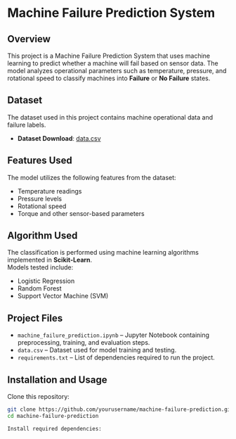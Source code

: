 # Machine Failure Prediction System

## Overview
This project is a Machine Failure Prediction System that uses machine learning to predict whether a machine will fail based on sensor data. The model analyzes operational parameters such as temperature, pressure, and rotational speed to classify machines into **Failure** or **No Failure** states.

## Dataset
The dataset used in this project contains machine operational data and failure labels.  

- **Dataset Download**: [data.csv](./data.csv) 

## Features Used
The model utilizes the following features from the dataset:
- Temperature readings  
- Pressure levels  
- Rotational speed  
- Torque and other sensor-based parameters  

## Algorithm Used
The classification is performed using machine learning algorithms implemented in **Scikit-Learn**.  
Models tested include:  
- Logistic Regression  
- Random Forest  
- Support Vector Machine (SVM)  

## Project Files
- `machine_failure_prediction.ipynb` – Jupyter Notebook containing preprocessing, training, and evaluation steps.  
- `data.csv` – Dataset used for model training and testing.  
- `requirements.txt` – List of dependencies required to run the project.  

## Installation and Usage
Clone this repository:
```bash
git clone https://github.com/yourusername/machine-failure-prediction.git
cd machine-failure-prediction

Install required dependencies:
